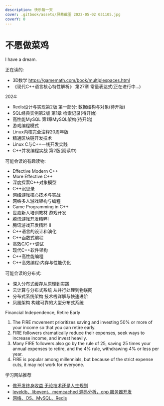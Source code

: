 ```yaml
---
description: 快乐每一天
cover: .gitbook/assets/屏幕截图 2022-05-02 031105.jpg
coverY: 0
---
```


# 不愿做菜鸡

I have a dream.

正在读的:

- 3D数学 <https://gamemath.com/book/multiplespaces.html>  
- 《现代C++语言核心特性解析》 第27章 常量表达式(正在进行中...)

2024:

- Redis设计与实现第2版 第一部分: 数据结构与对象(待开始)
- SQL经典实例第2版 第1章 检索记录(待开始)
- 高性能MySQL 第1章MySQL架构(待开始)
- 游戏编程模式
- Linux内核完全注释20周年版
- 精通区块链开发技术
- Linux C与C++一线开发实践
- C++并发编程实战 第2版(阅读中)

可能会读的有趣读物:

- Effective Modern C++
- More Effective C++
- 深度探索C++对象模型
- C++沉思录
- 网络游戏核心技术与实战
- 网络多人游戏架构与编程
- Game Programming in C++
- 世嘉新人培训教材 游戏开发
- 腾讯游戏开发精粹Ⅰ
- 腾讯游戏开发精粹 Ⅱ
- C++语言的设计和演化
- C++函数式编程
- 高效C/C++调试
- 现代C++软件架构
- C++高性能编程
- C++高效编程:内存与性能优化

可能会读的分布式:

- 深入分布式缓存从原理到实践
- 云计算与分布式系统 从并行处理到物联网
- 分布式系统架构 技术栈详解与快速进阶
- 凤凰架构 构建可靠的大型分布式系统

Financial Independence, Retire Early

1. The FIRE movement prioritizes saving and investing 50% or more of your income so that you can retire early.
2. FIRE followers dramatically reduce their expenses, seek ways to increase income, and invest heavily.
3. Many FIRE followers also go by the rule of 25, saving 25 times your annual expenses to retire, and the 4% rule, withdrawing 4% or less per year.
4. FIRE is popular among millennials, but because of the strict expense cuts, it may not work for everyone.

学习网站推荐

- [做开发终身收益 无论技术还是人生规划](https://balloonwj.github.io/cpp-guide-web/)
- [leveldb、libevent、memcached 源码分析，cpp 服务器开发](https://cppguide.cn/)
- [网络、OS、MySQL、Redis](https://xiaolincoding.com/)
